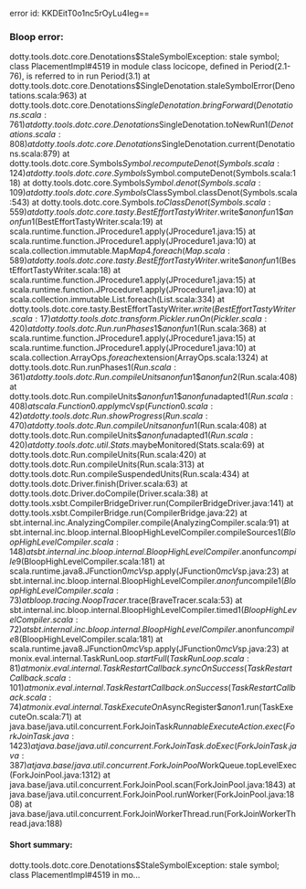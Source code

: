 error id: KKDEitT0o1nc5rOyLu4Ieg==
### Bloop error:

dotty.tools.dotc.core.Denotations$StaleSymbolException: stale symbol; class PlacementImpl#4519 in module class locicope, defined in Period(2.1-76), is referred to in run Period(3.1)
	at dotty.tools.dotc.core.Denotations$SingleDenotation.staleSymbolError(Denotations.scala:963)
	at dotty.tools.dotc.core.Denotations$SingleDenotation.bringForward(Denotations.scala:761)
	at dotty.tools.dotc.core.Denotations$SingleDenotation.toNewRun$1(Denotations.scala:808)
	at dotty.tools.dotc.core.Denotations$SingleDenotation.current(Denotations.scala:879)
	at dotty.tools.dotc.core.Symbols$Symbol.recomputeDenot(Symbols.scala:124)
	at dotty.tools.dotc.core.Symbols$Symbol.computeDenot(Symbols.scala:118)
	at dotty.tools.dotc.core.Symbols$Symbol.denot(Symbols.scala:109)
	at dotty.tools.dotc.core.Symbols$ClassSymbol.classDenot(Symbols.scala:543)
	at dotty.tools.dotc.core.Symbols$.toClassDenot(Symbols.scala:559)
	at dotty.tools.dotc.core.tasty.BestEffortTastyWriter$.write$$anonfun$1$$anonfun$1(BestEffortTastyWriter.scala:19)
	at scala.runtime.function.JProcedure1.apply(JProcedure1.java:15)
	at scala.runtime.function.JProcedure1.apply(JProcedure1.java:10)
	at scala.collection.immutable.Map$Map4.foreach(Map.scala:589)
	at dotty.tools.dotc.core.tasty.BestEffortTastyWriter$.write$$anonfun$1(BestEffortTastyWriter.scala:18)
	at scala.runtime.function.JProcedure1.apply(JProcedure1.java:15)
	at scala.runtime.function.JProcedure1.apply(JProcedure1.java:10)
	at scala.collection.immutable.List.foreach(List.scala:334)
	at dotty.tools.dotc.core.tasty.BestEffortTastyWriter$.write(BestEffortTastyWriter.scala:17)
	at dotty.tools.dotc.transform.Pickler.runOn(Pickler.scala:420)
	at dotty.tools.dotc.Run.runPhases$1$$anonfun$1(Run.scala:368)
	at scala.runtime.function.JProcedure1.apply(JProcedure1.java:15)
	at scala.runtime.function.JProcedure1.apply(JProcedure1.java:10)
	at scala.collection.ArrayOps$.foreach$extension(ArrayOps.scala:1324)
	at dotty.tools.dotc.Run.runPhases$1(Run.scala:361)
	at dotty.tools.dotc.Run.compileUnits$$anonfun$1$$anonfun$2(Run.scala:408)
	at dotty.tools.dotc.Run.compileUnits$$anonfun$1$$anonfun$adapted$1(Run.scala:408)
	at scala.Function0.apply$mcV$sp(Function0.scala:42)
	at dotty.tools.dotc.Run.showProgress(Run.scala:470)
	at dotty.tools.dotc.Run.compileUnits$$anonfun$1(Run.scala:408)
	at dotty.tools.dotc.Run.compileUnits$$anonfun$adapted$1(Run.scala:420)
	at dotty.tools.dotc.util.Stats$.maybeMonitored(Stats.scala:69)
	at dotty.tools.dotc.Run.compileUnits(Run.scala:420)
	at dotty.tools.dotc.Run.compileUnits(Run.scala:313)
	at dotty.tools.dotc.Run.compileSuspendedUnits(Run.scala:434)
	at dotty.tools.dotc.Driver.finish(Driver.scala:63)
	at dotty.tools.dotc.Driver.doCompile(Driver.scala:38)
	at dotty.tools.xsbt.CompilerBridgeDriver.run(CompilerBridgeDriver.java:141)
	at dotty.tools.xsbt.CompilerBridge.run(CompilerBridge.java:22)
	at sbt.internal.inc.AnalyzingCompiler.compile(AnalyzingCompiler.scala:91)
	at sbt.internal.inc.bloop.internal.BloopHighLevelCompiler.compileSources$1(BloopHighLevelCompiler.scala:148)
	at sbt.internal.inc.bloop.internal.BloopHighLevelCompiler.$anonfun$compile$9(BloopHighLevelCompiler.scala:181)
	at scala.runtime.java8.JFunction0$mcV$sp.apply(JFunction0$mcV$sp.java:23)
	at sbt.internal.inc.bloop.internal.BloopHighLevelCompiler.$anonfun$compile$1(BloopHighLevelCompiler.scala:73)
	at bloop.tracing.NoopTracer$.trace(BraveTracer.scala:53)
	at sbt.internal.inc.bloop.internal.BloopHighLevelCompiler.timed$1(BloopHighLevelCompiler.scala:72)
	at sbt.internal.inc.bloop.internal.BloopHighLevelCompiler.$anonfun$compile$8(BloopHighLevelCompiler.scala:181)
	at scala.runtime.java8.JFunction0$mcV$sp.apply(JFunction0$mcV$sp.java:23)
	at monix.eval.internal.TaskRunLoop$.startFull(TaskRunLoop.scala:81)
	at monix.eval.internal.TaskRestartCallback.syncOnSuccess(TaskRestartCallback.scala:101)
	at monix.eval.internal.TaskRestartCallback.onSuccess(TaskRestartCallback.scala:74)
	at monix.eval.internal.TaskExecuteOn$AsyncRegister$$anon$1.run(TaskExecuteOn.scala:71)
	at java.base/java.util.concurrent.ForkJoinTask$RunnableExecuteAction.exec(ForkJoinTask.java:1423)
	at java.base/java.util.concurrent.ForkJoinTask.doExec(ForkJoinTask.java:387)
	at java.base/java.util.concurrent.ForkJoinPool$WorkQueue.topLevelExec(ForkJoinPool.java:1312)
	at java.base/java.util.concurrent.ForkJoinPool.scan(ForkJoinPool.java:1843)
	at java.base/java.util.concurrent.ForkJoinPool.runWorker(ForkJoinPool.java:1808)
	at java.base/java.util.concurrent.ForkJoinWorkerThread.run(ForkJoinWorkerThread.java:188)
#### Short summary: 

dotty.tools.dotc.core.Denotations$StaleSymbolException: stale symbol; class PlacementImpl#4519 in mo...